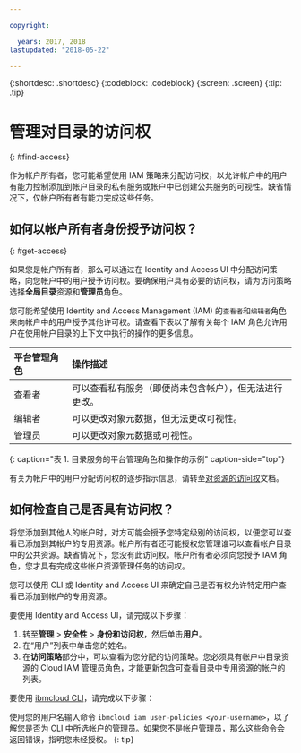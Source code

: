 ```yaml
---

copyright:

  years: 2017, 2018
lastupdated: "2018-05-22"

---
```


{:shortdesc: .shortdesc}
{:codeblock: .codeblock}
{:screen: .screen}
{:tip: .tip}

# 管理对目录的访问权
{: #find-access}

作为帐户所有者，您可能希望使用 IAM 策略来分配访问权，以允许帐户中的用户有能力控制添加到帐户目录的私有服务或帐户中已创建公共服务的可视性。缺省情况下，仅帐户所有者有能力完成这些任务。

## 如何以帐户所有者身份授予访问权？
{: #get-access}

如果您是帐户所有者，那么可以通过在 Identity and Access UI 中分配访问策略，向您帐户中的用户授予访问权。要确保用户具有必要的访问权，请为访问策略选择**全局目录**资源和**管理员**角色。

您可能希望使用 Identity and Access Management (IAM) 的`查看者`和`编辑者`角色来向帐户中的用户授予其他许可权。请查看下表以了解有关每个 IAM 角色允许用户在使用帐户目录的上下文中执行的操作的更多信息。

|平台管理角色 |操作描述|
|:-----------------|:-----------------|
|查看者|可以查看私有服务（即便尚未包含帐户），但无法进行更改。|
|编辑者|可以更改对象元数据，但无法更改可视性。|
|管理员|可以更改对象元数据或可视性。|
{: caption="表 1. 目录服务的平台管理角色和操作的示例" caption-side="top"}

有关为帐户中的用户分配访问权的逐步指示信息，请转至[对资源的访问权](/docs/iam/mngiam.html#iammanidaccser#resourceaccess)文档。


## 如何检查自己是否具有访问权？

将您添加到其他人的帐户时，对方可能会授予您特定级别的访问权，以便您可以查看已添加到其帐户的专用资源。帐户所有者还可能授权您管理谁可以查看帐户目录中的公共资源。缺省情况下，您没有此访问权。帐户所有者必须向您授予 IAM 角色，您才具有完成这些帐户资源管理任务的访问权。

您可以使用 CLI 或 Identity and Access UI 来确定自己是否有权允许特定用户查看已添加到帐户的专用资源。

要使用 Identity and Access UI，请完成以下步骤：

1. 转至**管理** > **安全性** > **身份和访问权**，然后单击**用户**。
2. 在“用户”列表中单击您的姓名。
3. 在**访问策略**部分中，可以查看为您分配的访问策略。您必须具有帐户中目录资源的 Cloud IAM 管理员角色，才能更新包含可查看目录中专用资源的帐户的列表。

要使用 [ibmcloud CLI](/docs/cli/reference/bluemix_cli/bx_cli.html#ibmcloud_commands_iam)，请完成以下步骤：

使用您的用户名输入命令 `ibmcloud iam user-policies <your-username>`，以了解您是否为 CLI 中所选帐户的管理员。如果您不是帐户管理员，那么这些命令会返回错误，指明您未经授权。
{: tip}
